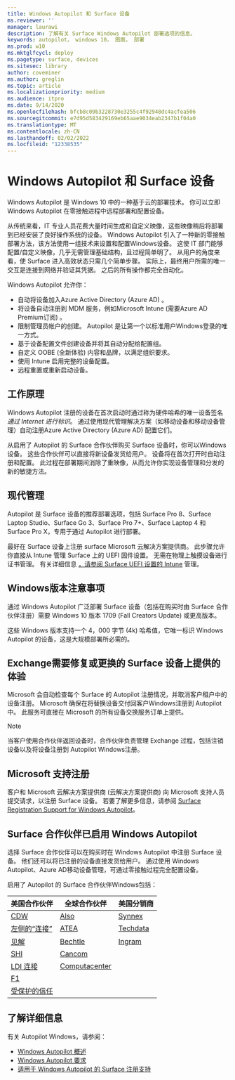 ```yaml
---
title: Windows Autopilot 和 Surface 设备
ms.reviewer: ''
manager: laurawi
description: 了解有关 Surface Windows Autopilot 部署选项的信息。
keywords: autopilot， windows 10， 图面， 部署
ms.prod: w10
ms.mktglfcycl: deploy
ms.pagetype: surface, devices
ms.sitesec: library
author: coveminer
ms.author: greglin
ms.topic: article
ms.localizationpriority: medium
ms.audience: itpro
ms.date: 9/14/2020
ms.openlocfilehash: bfcb8c09b3228730e3255c4f92948dc4acfea506
ms.sourcegitcommit: e7d95d583429169eb65aae9034eab2347b1f04a0
ms.translationtype: MT
ms.contentlocale: zh-CN
ms.lasthandoff: 02/02/2022
ms.locfileid: "12338535"
---
```

# <a name="windows-autopilot-and-surface-devices"></a>Windows Autopilot 和 Surface 设备

Windows Autopilot 是 Windows 10 中的一种基于云的部署技术。 你可以立即Windows Autopilot 在零接触进程中远程部署和配置设备。

从传统来看，IT 专业人员花费大量时间生成和自定义映像，这些映像稍后将部署到已经安装了良好操作系统的设备。 Windows Autopilot 引入了一种新的零接触部署方法，该方法使用一组技术来设置和配置Windows设备。 这使 IT 部门能够配置/自定义映像，几乎无需管理基础结构，且过程简单明了。 从用户的角度来看，使 Surface 进入高效状态只需几个简单步骤。 实际上，最终用户所需的唯一交互是连接到网络并验证其凭据。 之后的所有操作都完全自动化。

Windows Autopilot 允许你：

- 自动将设备加入Azure Active Directory (Azure AD) 。
- 将设备自动注册到 MDM 服务，例如Microsoft Intune (需要Azure AD Premium订阅) 。
- 限制管理员帐户的创建。 Autopilot 是让第一个以标准用户Windows登录的唯一方式。
- 基于设备配置文件创建设备并将其自动分配给配置组。
- 自定义 OOBE (全新体验) 内容和品牌，以满足组织要求。
- 使用 Intune 启用完整的设备配置。
- 远程重置或重新启动设备。

## <a name="how-it-works"></a>工作原理

Windows Autopilot 注册的设备在首次启动时通过称为硬件哈希的唯一设备签名*通过 Internet 进行标识*。 通过使用现代管理解决方案（如移动设备和移动设备管理）自动注册Azure Active Directory (Azure AD) 配置它们。

从启用了 Autopilot 的 Surface 合作伙伴购买 Surface 设备时，你可以Windows设备。 这些合作伙伴可以直接将新设备发货给用户。 设备将在首次打开时自动注册和配置。 此过程在部署期间消除了重映像，从而允许你实现设备管理和分发的新的敏捷方法。

## <a name="modern-management"></a>现代管理

Autopilot 是 Surface 设备的推荐部署选项，包括 Surface Pro 8、Surface Laptop Studio、Surface Go 3、Surface Pro 7+、Surface Laptop 4 和 Surface Pro X，专用于通过 Autopilot 进行部署。

 最好在 Surface 设备上注册 surface Microsoft 云解决方案提供商。 此步骤允许你直接从 Intune 管理 Surface 上的 UEFI 固件设置。 无需在物理上触摸设备进行证书管理。 有关详细信息 [，请参阅 Surface UEFI 设置的 Intune](surface-manage-dfci-guide.md) 管理。

## <a name="windows-version-considerations"></a>Windows版本注意事项

通过 Windows Autopilot 广泛部署 Surface 设备（包括在购买时由 Surface 合作伙伴注册）需要 Windows 10 版本 1709 (Fall Creators Update) 或更高版本。

这些 Windows 版本支持一个 4，000 字节 (4k) 哈希值，它唯一标识 Windows Autopilot 的设备，这是大规模部署所必需的。

## <a name="exchange-experience-on-surface-devices-in-need-of-repair-or-replacement"></a>Exchange需要修复或更换的 Surface 设备上提供的体验

Microsoft 会自动检查每个 Surface 的 Autopilot 注册情况，并取消客户租户中的设备注册。  Microsoft 确保在将替换设备交付回客户Windows注册到 Autopilot 中。 此服务可直接在 Microsoft 的所有设备交换服务订单上提供。

> [!NOTE]
> 当客户使用合作伙伴返回设备时，合作伙伴负责管理 Exchange 过程，包括注销设备以及将设备注册到 Autopilot Windows注册。

## <a name="microsoft-support-registration"></a>Microsoft 支持注册

客户和 Microsoft 云解决方案提供商 (云解决方案提供商) 向 Microsoft 支持人员提交请求，以注册 Surface 设备。 若要了解更多信息，请参阅 [Surface Registration Support for Windows Autopilot](surface-autopilot-registration-support.md)。

## <a name="surface-partners-enabled-for-windows-autopilot"></a>Surface 合作伙伴已启用 Windows Autopilot

选择 Surface 合作伙伴可以在购买时在 Windows Autopilot 中注册 Surface 设备。 他们还可以将已注册的设备直接发货给用户。 通过使用 Windows Autopilot、Azure AD移动设备管理，可通过零接触过程完全配置设备。

启用了 Autopilot 的 Surface 合作伙伴Windows包括：

| 美国合作伙伴 | 全球合作伙伴 | 美国分销商 |
|--------------|---------------|-------------------|
|  [CDW](https://www.cdw.com/) |  [Also](https://www.also.com/ec/cms5/da_2800/2800-msportal/products-and-solutions/surface/surface-is-more/surface-and-wa/index.jsp) |  [Synnex](https://www.synnexcorp.com/us/microsoft/surface-autopilot/)  |
|  [左侧的“连接”](https://www.connection.com/brand/microsoft/microsoft-surface)   |  [ATEA](https://www.atea.com/) |  [Techdata](https://www.techdata.com/)  |
|  [见解](https://www.insight.com/en_US/buy/partner/microsoft/surface/windows-autopilot.html)  |  [Bechtle](https://www.bechtle.com/marken/microsoft/microsoft-windows-autopilot) |  [Ingram](https://go.microsoft.com/fwlink/p/?LinkID=2128954)   |
|  [SHI](https://www.shi.com/Surface) |  [Cancom](https://www.cancom.de/) |    |
|  [LDI 连接](https://www.myldi.com/managed-it/)  |  [Computacenter](https://www.computacenter.com/uk) |    |
|  [F1](https://www.functiononeit.com/#empower)  |   |  |
|  [受保护的信任](https://go.microsoft.com/fwlink/p/?LinkID=2129005) | | |

## <a name="learn-more"></a>了解详细信息

有关 Autopilot Windows，请参阅：

- [Windows Autopilot 概述](/windows/deployment/windows-autopilot/windows-10-autopilot)
- [Windows Autopilot 要求](/windows/deployment/windows-autopilot/windows-autopilot-requirements)
- [适用于 Windows Autopilot 的 Surface 注册支持](surface-autopilot-registration-support.md)

